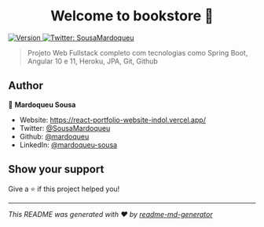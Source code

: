 <h1 align="center">Welcome to bookstore 👋</h1>
<p>
  <a href="https://www.npmjs.com/package/bookstore" target="_blank">
    <img alt="Version" src="https://img.shields.io/npm/v/bookstore.svg">
  </a>
  <a href="https://twitter.com/SousaMardoqueu" target="_blank">
    <img alt="Twitter: SousaMardoqueu" src="https://img.shields.io/twitter/follow/SousaMardoqueu.svg?style=social" />
  </a>
</p>

> Projeto Web Fullstack completo com tecnologias como Spring Boot, Angular 10 e 11, Heroku, JPA, Git, Github

## Author

👤 **Mardoqueu Sousa**

* Website: https://react-portfolio-website-indol.vercel.app/
* Twitter: [@SousaMardoqueu](https://twitter.com/SousaMardoqueu)
* Github: [@mardoqueu](https://github.com/mardoqueu)
* LinkedIn: [@mardoqueu-sousa](https://linkedin.com/in/mardoqueu-sousa)

## Show your support

Give a ⭐️ if this project helped you!

***
_This README was generated with ❤️ by [readme-md-generator](https://github.com/kefranabg/readme-md-generator)_